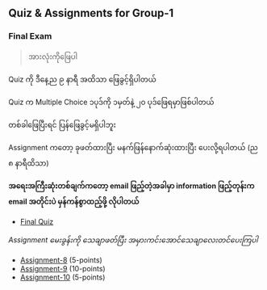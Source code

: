 ## Quiz & Assignments for Group-1

### Final Exam

> အားလုံးကိုဖြေပါ

Quiz ကို ဒီနေ့ည ၉ နာရီ အထိသာ ဖြေခွင့်ရှိပါတယ်

Quiz က Multiple Choice ၁ပုဒ်ကို ၁မှတ်နဲ့ ၂၀ ပုဒ်ဖြေရမှာဖြစ်ပါတယ်

တစ်ခါဖြေပြီးရင် ပြန်ဖြေခွင့်မရှိပါဘူး

Assignment ကတော့ ခုဖတ်ထားပြီး မနက်ဖြန်နောက်ဆုံးထားပြီး ပေးလို့ရပါတယ် (ည ၈ နာရီထိသာ)

**အရေးအကြီးဆုံးတစ်ချက်ကတော့ email ဖြည့်တဲ့အခါမှာ information ဖြည့်တုန်းက email အတိုင်းပဲ မှန်ကန်စွာထည့်ဖို့ လိုပါတယ်**

* [Final Quiz](https://docs.google.com/forms/d/e/1FAIpQLScwvoBVhIMo6hCzYpcW2UDoYWz-rf0RGOekHWcHedT4_EasHg/viewform?usp=sf_link)

*Assignment မေးခွန်းကို သေချာဖတ်ပြီး အမှားကင်းအောင်သေချာလေးတင်ပေးကြပါ*

* [Assignment-8](./g1_final_asm8.md) (5-points)
* [Assignment-9](./g1_final_asm9.md) (10-points)
* [Assignment-10](./g1_final_asm10.md) (5-points)
